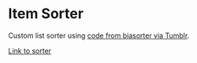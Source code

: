 # Item Sorter
Custom list sorter using [code from biasorter via Tumblr](https://biasorter.tumblr.com/post/175232387900/sorter-code-and-instructions-to-it).

[Link to sorter](https://sunyshore.github.io/sorter/index.html)

